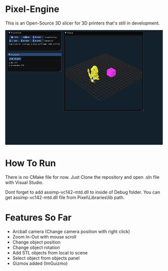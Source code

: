 # Pixel-Engine
This is an Open-Source 3D slicer for 3D printers that's still in development.

![](https://github.com/uysalaltas/Pixel-Engine/blob/main/Images/Pixel%20Engine%202.png)

# How To Run
There is no CMake file for now. Just Clone the repository and open .sln file with Visual Studio. 

Dont forget to add assimp-vc142-mtd.dll to inside of Debug folder.
You can get assimp-vc142-mtd.dll file from Pixel\Libraries\lib path.

# Features So Far
* Arcball camera (Change camera position with right click)
* Zoom In-Out with mouse scroll
* Change object position
* Change object rotation
* Add STL objects from local to scene
* Select object from objects panel
* Gizmos added (ImGuizmo)
